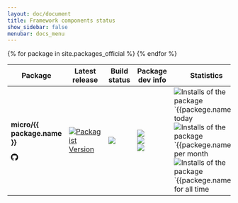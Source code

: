 ```yaml
---
layout: doc/document
title: Framework components status
show_sidebar: false
menubar: docs_menu
---
```


<table class="responsive-table table">
    <thead>
    <tr>
        <th scope="col"> Package </th>
        <th scope="col"> Latest release</th>
        <th scope="col"> Build status </th>
        <th scope="col"> Package dev info </th>
        <th> Statistics </th>
    </tr>
    </thead>
    <tbody>
    {% for package in site.packages_official %}
    <tr>
        <td>
            <p>
            <b>micro/{{ package.name }}</b>
            <a href="https://github.com/Micro-PHP/{{package.github}}" >
                <p>
                <svg height="16" aria-hidden="true" viewBox="0 0 16 16" version="1.1" width="16" data-view-component="true" class="octicon octicon-mark-github v-align-middle">
                    <path fill-rule="evenodd" d="M8 0C3.58 0 0 3.58 0 8c0 3.54 2.29 6.53 5.47 7.59.4.07.55-.17.55-.38 0-.19-.01-.82-.01-1.49-2.01.37-2.53-.49-2.69-.94-.09-.23-.48-.94-.82-1.13-.28-.15-.68-.52-.01-.53.63-.01 1.08.58 1.23.82.72 1.21 1.87.87 2.33.66.07-.52.28-.87.51-1.07-1.78-.2-3.64-.89-3.64-3.95 0-.87.31-1.59.82-2.15-.08-.2-.36-1.02.08-2.12 0 0 .67-.21 2.2.82.64-.18 1.32-.27 2-.27.68 0 1.36.09 2 .27 1.53-1.04 2.2-.82 2.2-.82.44 1.1.16 1.92.08 2.12.51.56.82 1.27.82 2.15 0 3.07-1.87 3.75-3.65 3.95.29.25.54.73.54 1.48 0 1.07-.01 1.93-.01 2.2 0 .21.15.46.55.38A8.013 8.013 0 0016 8c0-4.42-3.58-8-8-8z"></path>
                </svg>
                </p>
            </a>
            </p>
        </td>
        <td>
            <a href="https://packagist.org/packages/micro/{{package.name}}" target="_blank">
                <img alt="Packagist Version" src="https://img.shields.io/packagist/v/micro/{{package.name}}" />
            </a>
        </td>
        <td>
            <a href="https://github.com/Micro-PHP/{{package.github}}/actions" target="_blank">
                <img src="https://scrutinizer-ci.com/g/Micro-PHP/{{package.github}}/badges/build.png?b=master" />
            </a>
        </td>
        <td>
            <a href="https://scrutinizer-ci.com/g/Micro-PHP/{{package.github}}" target="_blank">
                <img src="https://scrutinizer-ci.com/g/Micro-PHP/{{package.github}}/badges/quality-score.png?b=master" /> <br />
                <img src="https://scrutinizer-ci.com/g/Micro-PHP/{{package.github}}/badges/coverage.png?b=master" /> <br />
                <img src="https://scrutinizer-ci.com/g/Micro-PHP/{{package.github}}/badges/code-intelligence.svg?b=master" /> <br />
            </a>
        </td>
        <td>
            <img alt="Installs of the package `{{packege.name}}` today" src="https://img.shields.io/packagist/dd/micro/{{package.name}}?label=today">
            <img alt="Installs of the package `{{packege.name}} per month" src="https://img.shields.io/packagist/dm/micro/{{package.name}}?label=per month" />
            <img alt="Installs of the package `{{packege.name}}` for all time" src="https://img.shields.io/packagist/dt/micro/{{package.name}}?label=all time">
        </td>
    </tr>
    {% endfor %}
    </tbody>
</table>
